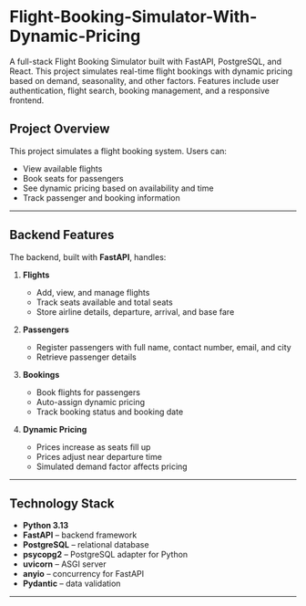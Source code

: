 # Flight-Booking-Simulator-With-Dynamic-Pricing
A full-stack Flight Booking Simulator built with FastAPI, PostgreSQL, and React. This project simulates real-time flight bookings with dynamic pricing based on demand, seasonality, and other factors. Features include user authentication, flight search, booking management, and a responsive frontend.



## Project Overview
This project simulates a flight booking system. Users can:
- View available flights
- Book seats for passengers
- See dynamic pricing based on availability and time
- Track passenger and booking information

---

## Backend Features
The backend, built with **FastAPI**, handles:

1. **Flights**
   - Add, view, and manage flights
   - Track seats available and total seats
   - Store airline details, departure, arrival, and base fare

2. **Passengers**
   - Register passengers with full name, contact number, email, and city
   - Retrieve passenger details

3. **Bookings**
   - Book flights for passengers
   - Auto-assign dynamic pricing
   - Track booking status and booking date

4. **Dynamic Pricing**
   - Prices increase as seats fill up
   - Prices adjust near departure time
   - Simulated demand factor affects pricing

---

## Technology Stack
- **Python 3.13**
- **FastAPI** – backend framework
- **PostgreSQL** – relational database
- **psycopg2** – PostgreSQL adapter for Python
- **uvicorn** – ASGI server
- **anyio** – concurrency for FastAPI
- **Pydantic** – data validation

---

